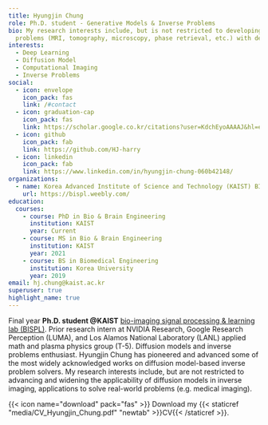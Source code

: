 ```yaml
---
title: Hyungjin Chung
role: Ph.D. student - Generative Models & Inverse Problems
bio: My research interests include, but is not restricted to developing efficient, modular deep generative models (diffusion models), and solving real-world inverse
  problems (MRI, tomography, microscopy, phase retrieval, etc.) with deep generative priors.
interests:
  - Deep Learning
  - Diffusion Model
  - Computational Imaging
  - Inverse Problems
social:
  - icon: envelope
    icon_pack: fas
    link: /#contact
  - icon: graduation-cap
    icon_pack: fas
    link: https://scholar.google.co.kr/citations?user=KdchEyoAAAAJ&hl=en
  - icon: github
    icon_pack: fab
    link: https://github.com/HJ-harry
  - icon: linkedin
    icon_pack: fab
    link: https://www.linkedin.com/in/hyungjin-chung-060b42148/
organizations:
  - name: Korea Advanced Institute of Science and Technology (KAIST) BISPL
    url: https://bispl.weebly.com/
education:
  courses:
    - course: PhD in Bio & Brain Engineering
      institution: KAIST
      year: Current
    - course: MS in Bio & Brain Engineering
      institution: KAIST
      year: 2021
    - course: BS in Biomedical Engineering
      institution: Korea University
      year: 2019
email: hj.chung@kaist.ac.kr
superuser: true
highlight_name: true
---
```

Final year **Ph.D. student @KAIST** [bio-imaging signal processing & learning lab (BISPL)](https://bispl.weebly.com/). Prior research intern at NVIDIA Research, Google Research Perception (LUMA), and Los Alamos National Laboratory (LANL) applied math and plasma physics group (T-5). Diffusion models and inverse problems enthusiast. Hyungjin Chung has pioneered and advanced some of the most widely acknowledged works on diffusion model-based inverse problem solvers. My research interests include, but are not restricted to advancing and widening the applicability of diffusion models in inverse imaging, applications to solve real-world problems (e.g. medical imaging).

{{< icon name="download" pack="fas" >}} Download my {{< staticref "media/CV_Hyungjin_Chung.pdf" "newtab" >}}CV{{< /staticref >}}.